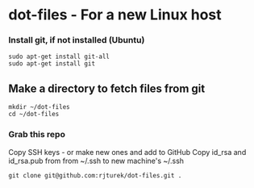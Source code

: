 # dot-files - For a new Linux host

### Install git, if not installed  (Ubuntu)
```
sudo apt-get install git-all
sudo apt-get install git
```

## Make a directory to fetch files from git
```
mkdir ~/dot-files
cd ~/dot-files
```

### Grab this repo
Copy SSH keys - or make new ones and add to GitHub
Copy id_rsa and id_rsa.pub from from ~/.ssh to new machine's ~/.ssh 
```
git clone git@github.com:rjturek/dot-files.git .
```


